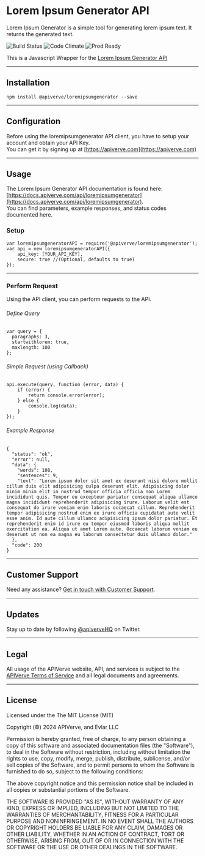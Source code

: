 Lorem Ipsum Generator API
============

Lorem Ipsum Generator is a simple tool for generating lorem ipsum text. It returns the generated text.

![Build Status](https://img.shields.io/badge/build-passing-green)
![Code Climate](https://img.shields.io/badge/maintainability-B-purple)
![Prod Ready](https://img.shields.io/badge/production-ready-blue)

This is a Javascript Wrapper for the [Lorem Ipsum Generator API](https://apiverve.com/marketplace/api/loremipsumgenerator)

---

## Installation
	npm install @apiverve/loremipsumgenerator --save

---

## Configuration

Before using the loremipsumgenerator API client, you have to setup your account and obtain your API Key.  
You can get it by signing up at [https://apiverve.com](https://apiverve.com)

---

## Usage

The Lorem Ipsum Generator API documentation is found here: [https://docs.apiverve.com/api/loremipsumgenerator](https://docs.apiverve.com/api/loremipsumgenerator).  
You can find parameters, example responses, and status codes documented here.

### Setup

```
var loremipsumgeneratorAPI = require('@apiverve/loremipsumgenerator');
var api = new loremipsumgeneratorAPI({
    api_key: [YOUR_API_KEY],
    secure: true //(Optional, defaults to true)
});
```

---


### Perform Request
Using the API client, you can perform requests to the API.

###### Define Query

```
var query = {
  paragraphs: 3,
  startwithlorem: true,
  maxlength: 100
};
```

###### Simple Request (using Callback)

```
api.execute(query, function (error, data) {
    if (error) {
        return console.error(error);
    } else {
        console.log(data);
    }
});
```

###### Example Response

```
{
  "status": "ok",
  "error": null,
  "data": {
    "words": 108,
    "sentences": 9,
    "text": "Lorem ipsum dolor sit amet ex deserunt nisi dolore mollit cillum duis elit adipisicing culpa deserunt elit. Adipisicing dolor minim minim elit in nostrud tempor officia officia non Lorem incididunt quis. Tempor eu excepteur pariatur consequat aliqua ullamco magna incididunt reprehenderit adipisicing irure. Laborum velit est consequat do irure veniam enim laboris occaecat cillum. Reprehenderit tempor adipisicing nostrud enim ex irure officia cupidatat aute velit esse anim. Id aute cillum ullamco adipisicing ipsum dolor pariatur. Et reprehenderit enim id irure eu tempor eiusmod laboris aliqua mollit exercitation ea. Aliqua ut amet Lorem aute. Occaecat laborum veniam eu deserunt ut non ea magna eu laborum consectetur duis ullamco dolor."
  },
  "code": 200
}
```

---

## Customer Support

Need any assistance? [Get in touch with Customer Support](https://apiverve.com/contact).

---

## Updates
Stay up to date by following [@apiverveHQ](https://twitter.com/apiverveHQ) on Twitter.

---

## Legal

All usage of the APIVerve website, API, and services is subject to the [APIVerve Terms of Service](https://apiverve.com/terms) and all legal documents and agreements.

---

## License
Licensed under the The MIT License (MIT)

Copyright (&copy;) 2024 APIVerve, and Evlar LLC

Permission is hereby granted, free of charge, to any person obtaining a copy of this software and associated documentation files (the "Software"), to deal in the Software without restriction, including without limitation the rights to use, copy, modify, merge, publish, distribute, sublicense, and/or sell copies of the Software, and to permit persons to whom the Software is furnished to do so, subject to the following conditions:

The above copyright notice and this permission notice shall be included in all copies or substantial portions of the Software.

THE SOFTWARE IS PROVIDED "AS IS", WITHOUT WARRANTY OF ANY KIND, EXPRESS OR IMPLIED, INCLUDING BUT NOT LIMITED TO THE WARRANTIES OF MERCHANTABILITY, FITNESS FOR A PARTICULAR PURPOSE AND NONINFRINGEMENT. IN NO EVENT SHALL THE AUTHORS OR COPYRIGHT HOLDERS BE LIABLE FOR ANY CLAIM, DAMAGES OR OTHER LIABILITY, WHETHER IN AN ACTION OF CONTRACT, TORT OR OTHERWISE, ARISING FROM, OUT OF OR IN CONNECTION WITH THE SOFTWARE OR THE USE OR OTHER DEALINGS IN THE SOFTWARE.